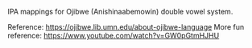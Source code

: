 IPA mappings for Ojibwe (Anishinaabemowin) double vowel system.

Reference: https://ojibwe.lib.umn.edu/about-ojibwe-language
More fun reference: https://www.youtube.com/watch?v=GW0pGtmHJHU
